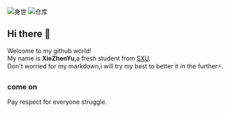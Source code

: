 ![身世](https://img.shields.io/badge/身份-山大最帅-green)
![仓库](https://img.shields.io/badge/身份-还在努力ing-green)
## Hi there 👋
Welcome to my github world!        
My name is **XieZhenYu**,a fresh student from [SXU](https://www.sxu.edu.cn).      
Don't worried for my markdown,i will try my best to better it in the further⚡.     
### come on     
Pay respect for everyone struggle.

